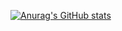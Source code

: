 [![Anurag's GitHub stats](https://github-readme-stats.vercel.app/api?username=ArthurRbn)](https://github.com/anuraghazra/github-readme-stats)
